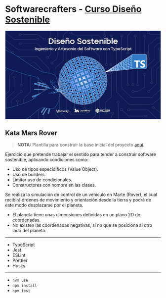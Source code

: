 # Softwarecrafters - [Curso Diseño Sostenible](https://diseñosostenible.com)

![Diseño Sostenible](coverds.png)

## Kata Mars Rover

>**NOTA:** Plantilla para construir la base inicial del proyecto [aquí](https://github.com/softwarecrafters-io/ts-eslint-prettier-jest).

Ejercicio que pretende trabajar el sentido para tender a construir software sostenible, aplicando condiciones como:
- Uso de tipos especídificos (Value Object).
- Uso de builders.
- Limitar uso de condicionales.
- Constructores con nombre en las clases.

Se realiza la simulación de control de un vehículo en Marte (Rover), el cual recibirá órdenes de movimiento y orientación desde la tierra y podrá de este modo desplazarse por el planeta.

- El planeta tiene unas dimensiones definidas en un plano 2D de coordenadas.
- No existen las coordenadas negativas, si no que se posiciona al otro lado del planeta.

---

* TypeScript
* Jest
* ESLint
* Prettier
* Husky

---
* `nvm use`
* `npm install`
* `npm test`

